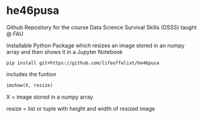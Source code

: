 # he46pusa
Github Repository for the course Data Science Survival Skills (DSSS) taught @ FAU 

Installable Python Package which resizes an image stored in an numpy array and then shows it in a Jupyter Notebook

```
pip install git+https://github.com/lifeoffelixt/he46pusa
```

includes the funtion 
```python
imshow(X, resize)
```
X       = image stored in a numpy array

resize  = list or tuple with height and width of resized image

